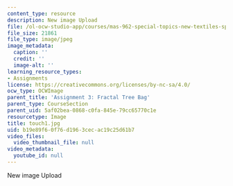 ```yaml
---
content_type: resource
description: New image Upload
file: /ol-ocw-studio-app/courses/mas-962-special-topics-new-textiles-spring-2010/b19e89f60f76d1963cecac19c25d61b7_touch1.jpg
file_size: 21861
file_type: image/jpeg
image_metadata:
  caption: ''
  credit: ''
  image-alt: ''
learning_resource_types:
- Assignments
license: https://creativecommons.org/licenses/by-nc-sa/4.0/
ocw_type: OCWImage
parent_title: 'Assignment 3: Fractal Tree Bag'
parent_type: CourseSection
parent_uid: 5af02bea-0868-c0fa-845e-79cc65770c1e
resourcetype: Image
title: touch1.jpg
uid: b19e89f6-0f76-d196-3cec-ac19c25d61b7
video_files:
  video_thumbnail_file: null
video_metadata:
  youtube_id: null
---
```

New image Upload